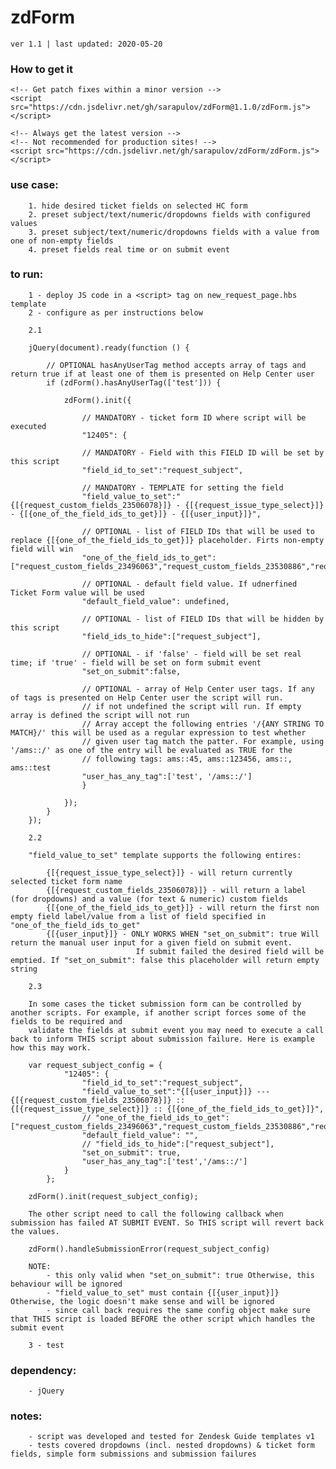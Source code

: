 # zdForm
    
    ver 1.1 | last updated: 2020-05-20

### How to get it

```
<!-- Get patch fixes within a minor version -->
<script src="https://cdn.jsdelivr.net/gh/sarapulov/zdForm@1.1.0/zdForm.js"></script>

<!-- Always get the latest version -->
<!-- Not recommended for production sites! -->
<script src="https://cdn.jsdelivr.net/gh/sarapulov/zdForm/zdForm.js"></script>
```

### use case:

        1. hide desired ticket fields on selected HC form
        2. preset subject/text/numeric/dropdowns fields with configured values
        3. preset subject/text/numeric/dropdowns fields with a value from one of non-empty fields 
        4. preset fields real time or on submit event

### to run:

        1 - deploy JS code in a <script> tag on new_request_page.hbs template
        2 - configure as per instructions below

        2.1

        jQuery(document).ready(function () {
            
            // OPTIONAL hasAnyUserTag method accepts array of tags and return true if at least one of them is presented on Help Center user
            if (zdForm().hasAnyUserTag(['test'])) {
                
                zdForm().init({

                    // MANDATORY - ticket form ID where script will be executed
                    "12405": {
                    
                    // MANDATORY - Field with this FIELD ID will be set by this script
                    "field_id_to_set":"request_subject", 
                    
                    // MANDATORY - TEMPLATE for setting the field
                    "field_value_to_set":"{[{request_custom_fields_23506078}]} - {[{request_issue_type_select}]} - {[{one_of_the_field_ids_to_get}]} - {[{user_input}]}",
                    
                    // OPTIONAL - list of FIELD IDs that will be used to replace {[{one_of_the_field_ids_to_get}]} placeholder. Firts non-empty field will win
                    "one_of_the_field_ids_to_get":["request_custom_fields_23496063","request_custom_fields_23530886","request_custom_fields_23502577"],
                    
                    // OPTIONAL - default field value. If udnerfined Ticket Form value will be used
                    "default_field_value": undefined,
                    
                    // OPTIONAL - list of FIELD IDs that will be hidden by this script
                    "field_ids_to_hide":["request_subject"],
                    
                    // OPTIONAL - if 'false' - field will be set real time; if 'true' - field will be set on form submit event
                    "set_on_submit":false,

                    // OPTIONAL - array of Help Center user tags. If any of tags is presented on Help Center user the script will run.
                    // if not undefined the script will run. If empty array is defined the script will not run
                    // Array accept the following entries '/{ANY STRING TO MATCH}/' this will be used as a regular expression to test whether
                    // given user tag match the patter. For example, using '/ams::/' as one of the entry will be evaluated as TRUE for the
                    // following tags: ams::45, ams::123456, ams::, ams::test
                    "user_has_any_tag":['test', '/ams::/']
                    }
                
                });
            }
        });

        2.2

        "field_value_to_set" template supports the following entires:

            {[{request_issue_type_select}]} - will return currently selected ticket form name
            {[{request_custom_fields_23506078}]} - will return a label (for dropdowns) and a value (for text & numeric) custom fields
            {[{one_of_the_field_ids_to_get}]} - will return the first non empty field label/value from a list of field specified in "one_of_the_field_ids_to_get"
            {[{user_input}]} - ONLY WORKS WHEN "set_on_submit": true Will return the manual user input for a given field on submit event.
                                If submit failed the desired field will be emptied. If "set_on_submit": false this placeholder will return empty string

        2.3

        In some cases the ticket submission form can be controlled by another scripts. For example, if another script forces some of the fields to be required and
        validate the fields at submit event you may need to execute a call back to inform THIS script about submission failure. Here is example how this may work.

        var request_subject_config = {
                "12405": {
                    "field_id_to_set":"request_subject",
                    "field_value_to_set":"{[{user_input}]} --- {[{request_custom_fields_23506078}]} :: {[{request_issue_type_select}]} :: {[{one_of_the_field_ids_to_get}]}",
                    // "one_of_the_field_ids_to_get":["request_custom_fields_23496063","request_custom_fields_23530886","request_custom_fields_23502577"],
                    "default_field_value": "",
                    // "field_ids_to_hide":["request_subject"],
                    "set_on_submit": true,
                    "user_has_any_tag":['test','/ams::/']
                }
            };

        zdForm().init(request_subject_config);

        The other script need to call the following callback when submission has failed AT SUBMIT EVENT. So THIS script will revert back the values.

        zdForm().handleSubmissionError(request_subject_config)

        NOTE:
            - this only valid when "set_on_submit": true Otherwise, this behaviour will be ignored
            - "field_value_to_set" must contain {[{user_input}]} Otherwise, the logic doesn't make sense and will be ignored
            - since call back requires the same config object make sure that THIS script is loaded BEFORE the other script which handles the submit event

        3 - test

### dependency:

        - jQuery

### notes:

        - script was developed and tested for Zendesk Guide templates v1
        - tests covered dropdowns (incl. nested dropdowns) & ticket form fields, simple form submissions and submission failures